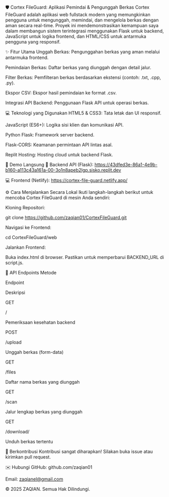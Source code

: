 🛡️ Cortex FileGuard: Aplikasi Pemindai & Pengunggah Berkas
Cortex FileGuard adalah aplikasi web fullstack modern yang memungkinkan pengguna untuk mengunggah, memindai, dan mengelola berkas dengan aman secara real-time. Proyek ini mendemonstrasikan kemampuan saya dalam membangun sistem terintegrasi menggunakan Flask untuk backend, JavaScript untuk logika frontend, dan HTML/CSS untuk antarmuka pengguna yang responsif.

✨ Fitur Utama
Unggah Berkas: Pengunggahan berkas yang aman melalui antarmuka frontend.

Pemindaian Berkas: Daftar berkas yang diunggah dengan detail jalur.

Filter Berkas: Pemfilteran berkas berdasarkan ekstensi (contoh: .txt, .cpp, .py).

Ekspor CSV: Ekspor hasil pemindaian ke format .csv.

Integrasi API Backend: Penggunaan Flask API untuk operasi berkas.

💻 Teknologi yang Digunakan
HTML5 & CSS3: Tata letak dan UI responsif.

JavaScript (ES6+): Logika sisi klien dan komunikasi API.

Python Flask: Framework server backend.

Flask-CORS: Keamanan permintaan API lintas asal.

Replit Hosting: Hosting cloud untuk backend Flask.

🚀 Demo Langsung
🔧 Backend API (Flask): https://43dfed3e-86a1-4e9b-b160-a113c43a161a-00-3o1n8apeb2lgp.sisko.replit.dev

💻 Frontend (Netlify): https://cortex-file-guard.netlify.app/

⚙️ Cara Menjalankan Secara Lokal
Ikuti langkah-langkah berikut untuk mencoba Cortex FileGuard di mesin Anda sendiri:

Kloning Repositori:

git clone https://github.com/zaqian01/CortexFileGuard.git

Navigasi ke Frontend:

cd CortexFileGuard/web

Jalankan Frontend:

Buka index.html di browser. Pastikan untuk memperbarui BACKEND_URL di script.js.

🔌 API Endpoints
Metode

Endpoint

Deskripsi

GET

/

Pemeriksaan kesehatan backend

POST

/upload

Unggah berkas (form-data)

GET

/files

Daftar nama berkas yang diunggah

GET

/scan

Jalur lengkap berkas yang diunggah

GET

/download/<filename>

Unduh berkas tertentu

🤝 Berkontribusi
Kontribusi sangat diharapkan! Silakan buka issue atau kirimkan pull request.

✉️ Hubungi
GitHub: github.com/zaqian01

Email: zaqianel@gmail.com

© 2025 ZAQIAN. Semua Hak Dilindungi.
